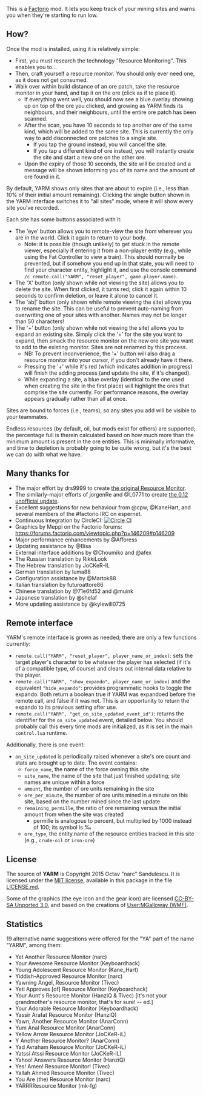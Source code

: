This is a [Factorio](http://www.factorio.com/) mod. It lets you keep track of
your mining sites and warns you when they're starting to run low.


## How? ##

Once the mod is installed, using it is relatively simple:

* First, you must research the technology "Resource Monitoring". This enables
you to...
* Then, craft yourself a resource monitor. You should only ever need one, as it
does not get consumed.
* Walk over within build distance of an ore patch, take the resource monitor in
your hand, and tap it on the ore (click as if to place it).
    * If everything went well, you should now see a blue overlay showing up on
    top of the ore you clicked, and growing as YARM finds its neighbours, and
    their neighbours, until the entire ore patch has been scanned.
    * After the scan, you have 10 seconds to tap another ore of the same kind,
    which will be added to the same site. This is currently the only way to add
    disconnected ore patches to a single site.
        * If you tap the ground instead, you will cancel the site.
        * If you tap a different kind of ore instead, you will instantly create
        the site and start a new one on the other ore.
    * Upon the expiry of those 10 seconds, the site will be created and a
    message will be shown informing you of its name and the amount of ore found
    in it.

By default, YARM shows only sites that are about to expire (i.e., less than 10%
of their initial amount remaining). Clicking the single button shown in the
YARM interface switches it to "all sites" mode, where it will show every site
you've recorded.

Each site has some buttons associated with it:

* The 'eye' button allows you to remote-view the site from wherever you are in
the world. Click it again to return to your body.
    * Note: it is possible (though unlikely) to get stuck in the remote viewer,
    especially if entering it from a non-player entity (e.g., while using the
    Fat Controller to view a train). This should normally be prevented, but if
    somehow you end up in that state, you will need to find your character
    entity, highlight it, and use the console command `/c remote.call("YARM",
    "reset_player", game.player.name)`.
* The 'X' button (only shown while not viewing the site) allows you to delete
the site. When first clicked, it turns red; click it again within 10 seconds to
confirm deletion, or leave it alone to cancel it.
* The 'ab|' button (only shown while remote viewing the site) allows you to
rename the site. This can be useful to prevent auto-naming from overwriting one
of your sites with another. Names may not be longer than 50 characters!
* The '+' button (only shown while not viewing the site) allows you to expand
an existing site. Simply click the '+' for the site you want to expand, then
smack the resource monitor on the new ore site you want to add to the existing
monitor. Sites are not renamed by this process.
    * NB: To prevent inconvenience, the '+' button will also drag a resource
    monitor into your cursor, if you don't already have it there.
    * Pressing the '+' while it's red (which indicates addition in progress)
    will finish the adding process (and update the site, if it's changed).
    * While expanding a site, a blue overlay (identical to the one used when
    creating the site in the first place) will highlight the ores that comprise
    the site currently. For performance reasons, the overlay appears gradually
    rather than all at once.

Sites are bound to forces (i.e., teams), so any sites you add will be visible
to your teammates.

Endless resources (by default, oil, but mods exist for others) are supported;
the percentage full is therein calculated based on how much more than the
minimum amount is present in the ore entities. This is minimally informative,
and time to depletion is probably going to be quite wrong, but it's the best we
can do with what we have.


## Many thanks for ##

* The major effort by drs9999 to create
[the original Resource Monitor](http://www.factorioforums.com/forum/viewtopic.php?f=86&t=2855).
* The similarly-major efforts of jorgenRe and @L0771 to create
[the 0.12 unofficial update](http://www.factorioforums.com/forum/viewtopic.php?f=120&t=13809).
* Excellent suggestions for new behaviour from @cpw, @KaneHart, and several
members of the #factorio IRC on espernet.
* Continuous Integration by CircleCI:
[![Circle CI](https://circleci.com/gh/narc0tiq/YARM.svg?style=svg)](https://circleci.com/gh/narc0tiq/YARM)
* Graphics by Meppi on the Factorio forums: <https://forums.factorio.com/viewtopic.php?p=146209#p146209>
* Major performance enhancements by @Afforess
* Updating assistance by @Bisa
* External interface additions by @Choumiko and @afex
* The Russian translation by RikkiLook
* The Hebrew translation by JoCKeR-IL
* German translation by luma88
* Configuration assistance by @Martok88
* Italian translation by futuroattore86
* Chinese translation by @71e6fd52 and @muink
* Japanese translation by @shelaf
* More updating assistance by @kylewill0725


## Remote interface ##

YARM's remote interface is grown as needed; there are only a few functions currently:

- `remote.call("YARM", "reset_player", player_name_or_index)`: sets the target player's character to be whatever the player has selected (if it's of a compatible type, of course) and clears out internal data relative to the player.
- `remote.call("YARM", "show_expando", player_name_or_index)` and the equivalent `"hide_expando"`: provides programmatic hooks to toggle the expando. Both return a boolean true if YARM was expandoed before the remote call, and false if it was not. This is an opportunity to return the expando to its previous setting after use.
- `remote.call("YARM", "get_on_site_updated_event_id")`: returns the identifier for the `on_site_updated` event, detailed below. You should probably call this every time mods are initialized, as it is set in the main `control.lua` runtime.

Additionally, there is one event:

- `on_site_updated` is periodically raised whenever a site's ore count and stats are brought up to date. The event contains:
    - `force_name`, the name of the force owning this site
    - `site_name`, the name of the site that just finished updating; site names are unique within a force
    - `amount`, the number of ore units remaining in the site
    - `ore_per_minute`, the number of ore units mined in a minute on this site, based on the number mined since the last update
    - `remaining_permille`, the ratio of ore remaining versus the initial amount from when the site was created
        - permille is analogous to percent, but multiplied by 1000 instead of 100; its symbol is ‰
    - `ore_type`, the entity.name of the resource entities tracked in this site (e.g., `crude-oil` or `iron-ore`)


## License ##

The source of **YARM** is Copyright 2015 Octav "narc" Sandulescu. It
is licensed under the [MIT license][mit], available in this package in the file
[LICENSE.md](LICENSE.md).

Some of the graphics (the eye icon and the gear icon) are licensed
[CC-BY-SA Unported 3.0][CC-BY-SA-3],
and based on the creations of
[User:MGalloway (WMF)](https://commons.wikimedia.org/wiki/User:MGalloway_%28WMF%29).


[mit]: http://opensource.org/licenses/mit-license.html
[CC-BY-SA-3]: https://creativecommons.org/licenses/by-sa/3.0/deed.en

## Statistics ##

19 alternative name suggestions were offered for the "YA" part of the name "YARM", among them:

- Yet Another Resource Monitor (narc)
- Your Awesome Resource Monitor (Keyboardhack)
- Young Adolescent Resource Monitor (Kane\_Hart)
- Yiddish-Approved Resource Monitor (narc)
- Yawning Angel, Resource Monitor (Tivec)
- Yeti Approves [of] Resource Monitor (Keyboardhack)
- Your Aunt's Resource Monitor (HanziQ & Tivec) [it's not your grandmother's resource monitor, that's for sure! -- ed.]
- Your Adorable Resource Monitor (Keyboardhack)
- Yassir Arafat Resource Monitor (HanziQ)
- Yawn, Another Resource Monitor (AnarConn)
- Yum Anal Resource Monitor (AnarConn)
- Yellow Arrow Resource Monitor (JoCKeR-iL)
- Y Another Resource Monitor? (AnarConn)
- Yad Avraham Resource Monitor (JoCKeR-iL)
- Yatssi Atssi Resource Monitor (JoCKeR-iL)
- Yahoo! Answers Resource Monitor (HanziQ)
- Yes! Amen! Resource Monitor! (Tivec)
- Yallah Ahmed Resource Monitor (Tivec)
- You Are (the) Resource Monitor (narc)
- YARRRResource Monitor (mk-fg)
